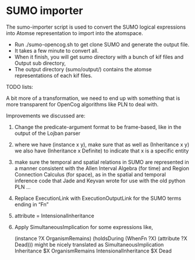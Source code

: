 SUMO importer 
==============

The sumo-importer script is used to convert the SUMO logical expressions into Atomse 
representation to import into the atomspace.

 - Run ./sumo-opencog.sh to get clone SUMO and generate the output file.
 - It takes a few minute to convert all.
 - When it finish, you will get sumo directory with a bunch of kif files and Output sub directory,
 - The output directory (sumo/output/) contains the atomse representations of each kif files.

TODO lists:

A bit more of a transformation, we need to end up with something that is more transparent for OpenCog algorithms like PLN to deal with.

Improvements we discussed are:

1. Change the predicate-argument format to be frame-based, like in the output of the Lojban parser

2. where we have (instance x y), make sure that as well as (Inheritance x y) we also have (Inheritance x Definite) to indicate that x is a specific entity

3. make sure the temporal and spatial relations in SUMO are represented in a manner consistent with the Allen Interval Algebra (for time) and Region Connection Calculus (for space), as in the spatial and temporal inference code that Jade and Keyvan wrote for use with the old python PLN …

4. Replace ExecutionLink with ExecutionOutputLink for the SUMO terms ending in “Fn”

5. attribute = IntensionalInheritance

6. Apply SimultaneousImplication for some expressions like,

	(instance ?X OrganismRemains)
	(holdsDuring (WhenFn ?X) (attribute ?X Dead))) 
might be nicely translated as
	SimultaneousImplication
	    Inheritance $X OrganismRemains
	    IntensionalInheritance $X Dead

